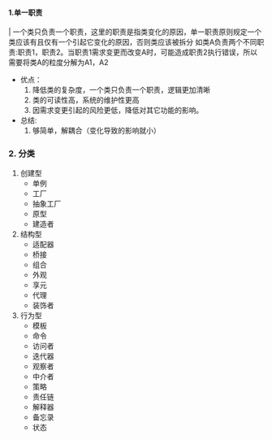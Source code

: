 #### 1.单一职责
| 一个类只负责一个职责，这里的职责是指类变化的原因，单一职责原则规定一个类应该有且仅有一个引起它变化的原因，否则类应该被拆分
如类A负责两个不同职责:职责1，职责2。当职责1需求变更而改变A时，可能造成职责2执行错误，所以需要将类A的粒度分解为A1，A2
* 优点：
    1. 降低类的复杂度，一个类只负责一个职责，逻辑更加清晰
    2. 类的可读性高，系统的维护性更高
    3. 因需求变更引起的风险更低，降低对其它功能的影响。
* 总结:
    1. 够简单，解耦合（变化导致的影响就小）    
    
### 2. 分类
1. 创建型
    * 单例
    * 工厂
    * 抽象工厂
    * 原型
    * 建造者
2. 结构型
    * 适配器
    * 桥接
    * 组合
    * 外观
    * 享元
    * 代理
    * 装饰者
3. 行为型   
    * 模板
    * 命令
    * 访问者
    * 迭代器
    * 观察者
    * 中介者
    * 策略
    * 责任链
    * 解释器
    * 备忘录 
    * 状态